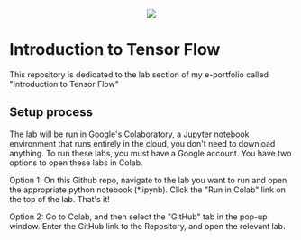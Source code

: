 
<p align="center">
  <img src="https://quintagroup.com/cms/python/images/tensorflow-logo.png">
</p>

# Introduction to Tensor Flow

This repository is dedicated to the lab section of my e-portfolio called "Introduction to Tensor Flow"

## Setup process 

The lab will be run in Google's Colaboratory, a Jupyter notebook environment that runs entirely in the cloud, you don't need to download anything. To run these labs, you must have a Google account. You have two options to open these labs in Colab.

Option 1: On this Github repo, navigate to the lab you want to run and open the appropriate python notebook (*.ipynb). Click the "Run in Colab" link on the top of the lab. That's it!

Option 2: Go to Colab, and then select the "GitHub" tab in the pop-up window. Enter the GitHub link to the Repository, and open the relevant lab.
